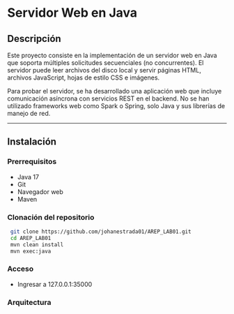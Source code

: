# Servidor Web en Java

## Descripción

Este proyecto consiste en la implementación de un servidor web en Java que soporta múltiples solicitudes secuenciales (no concurrentes). El servidor puede leer archivos del disco local y servir páginas HTML, archivos JavaScript, hojas de estilo CSS e imágenes.

Para probar el servidor, se ha desarrollado una aplicación web que incluye comunicación asíncrona con servicios REST en el backend. No se han utilizado frameworks web como Spark o Spring, solo Java y sus librerías de manejo de red.

---

## Instalación

### Prerrequisitos
- Java 17
- Git
- Navegador web
- Maven

### Clonación del repositorio
```sh
 git clone https://github.com/johanestrada01/AREP_LAB01.git
 cd AREP_LAB01
 mvn clean install
 mvn exec:java
```

### Acceso
- Ingresar a 127.0.0.1:35000

### Arquitectura

